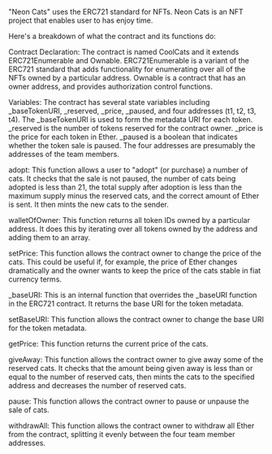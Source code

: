 "Neon Cats" uses the ERC721 standard for NFTs. Neon Cats is an NFT project that enables user to has enjoy time.

Here's a breakdown of what the contract and its functions do:

Contract Declaration: The contract is named CoolCats and it extends ERC721Enumerable and Ownable. ERC721Enumerable is a variant of the ERC721 standard that adds functionality for enumerating over all of the NFTs owned by a particular address. Ownable is a contract that has an owner address, and provides authorization control functions.

Variables: The contract has several state variables including _baseTokenURI, _reserved, _price, _paused, and four addresses (t1, t2, t3, t4). The _baseTokenURI is used to form the metadata URI for each token. _reserved is the number of tokens reserved for the contract owner. _price is the price for each token in Ether. _paused is a boolean that indicates whether the token sale is paused. The four addresses are presumably the addresses of the team members.

adopt: This function allows a user to "adopt" (or purchase) a number of cats. It checks that the sale is not paused, the number of cats being adopted is less than 21, the total supply after adoption is less than the maximum supply minus the reserved cats, and the correct amount of Ether is sent. It then mints the new cats to the sender.

walletOfOwner: This function returns all token IDs owned by a particular address. It does this by iterating over all tokens owned by the address and adding them to an array.

setPrice: This function allows the contract owner to change the price of the cats. This could be useful if, for example, the price of Ether changes dramatically and the owner wants to keep the price of the cats stable in fiat currency terms.

_baseURI: This is an internal function that overrides the _baseURI function in the ERC721 contract. It returns the base URI for the token metadata.

setBaseURI: This function allows the contract owner to change the base URI for the token metadata.

getPrice: This function returns the current price of the cats.

giveAway: This function allows the contract owner to give away some of the reserved cats. It checks that the amount being given away is less than or equal to the number of reserved cats, then mints the cats to the specified address and decreases the number of reserved cats.

pause: This function allows the contract owner to pause or unpause the sale of cats.

withdrawAll: This function allows the contract owner to withdraw all Ether from the contract, splitting it evenly between the four team member addresses.